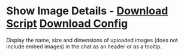 # Show Image Details - [Download Script](https://betterdiscord.net/ghdl?url=https://raw.githubusercontent.com/mwittrien/BetterDiscordAddons/master/PluginsV2/ShowImageDetails/index.js) [Download Config](https://betterdiscord.net/ghdl?url=https://raw.githubusercontent.com/mwittrien/BetterDiscordAddons/master/PluginsV2/ShowImageDetails/config.json)

Display the name, size and dimensions of uploaded images (does not include embed images) in the chat as an header or as a tooltip.
